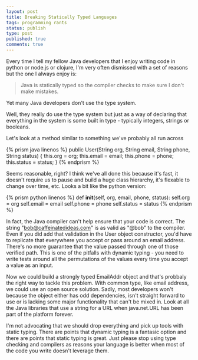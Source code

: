 ```yaml
---
layout: post
title: Breaking Statically Typed Languages
tags: programming rants
status: publish
type: post
published: true
comments: true
---
```

Every time I tell my fellow Java developers that I enjoy writing code in python or node.js or clojure, 
I\'m very often dismissed with a set of reasons but the one I always enjoy is: 

> Java is statically typed so the compiler checks to make sure I don\'t make mistakes.
    
Yet many Java developers don\'t use the type system.

Well, they really do use the type system but just as a way of declaring that everything in the system is 
some built in type - typically integers, strings or booleans. 

Let\'s look at a method similar to something we\'ve probably all run across

{% prism java linenos %}
public User(String org, String email, String phone, String status) {
   this.org = org;
   this.email = email;
   this.phone = phone;
   this.status = status;
}
{% endprism %}

Seems reasonable, right? I think we\'ve all done this because it\'s fast, it doesn\'t require us to pause 
and build a huge class hierarchy, it\'s flexable to change over time, etc. Looks a bit like the python version:

{% prism python linenos %}
def __init__(self, org, email, phone, status):
   self.org = org
   self.email = email
   self.phone = phone
   self.status = status
{% endprism %}

In fact, the Java compiler can\'t help ensure that your code is correct. The string \"bob@caffeinatedideas.com\" 
is as valid as \"@bob\" to the compiler. Even if you did add that validation in the User object constructor, 
you\'d have to replicate that everywhere you accept or pass around an email address. There\'s no more guarantee 
that the value passed through one of those verified path. This is one of the pitfalls with dynamic typing - you 
need to write tests around all the permutations of the values every time you accept a value as an input.

Now we could build a strongly typed EmailAddr object and that\'s probbaly the right way to tackle this problem. 
With common type, like email address, we could use an open source solution. Sadly, most developers won\'t because 
the object either has odd dependencies, isn\'t straight forward to use or is lacking some major functionality 
that can\'t be mixed in. Look at all the Java libraries that use a string for a URL when java.net.URL has been part 
of the platform forever.

I\'m not advocating that we should drop everything and pick up tools with static typing. There are points that 
dynamic typing is a fantasic option and there are points that static typing is great. Just please stop using type 
checking and compilers as reasons your language is better when most of the code you write doesn\'t leverage them. 
